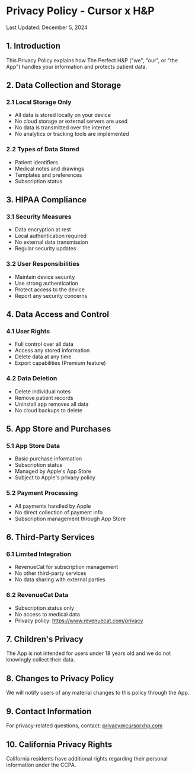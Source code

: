 # Privacy Policy - Cursor x H&P

Last Updated: December 5, 2024

## 1. Introduction

This Privacy Policy explains how The Perfect H&P ("we", "our", or "the App") handles your information and protects patient data.

## 2. Data Collection and Storage

### 2.1 Local Storage Only
- All data is stored locally on your device
- No cloud storage or external servers are used
- No data is transmitted over the internet
- No analytics or tracking tools are implemented

### 2.2 Types of Data Stored
- Patient identifiers
- Medical notes and drawings
- Templates and preferences
- Subscription status

## 3. HIPAA Compliance

### 3.1 Security Measures
- Data encryption at rest
- Local authentication required
- No external data transmission
- Regular security updates

### 3.2 User Responsibilities
- Maintain device security
- Use strong authentication
- Protect access to the device
- Report any security concerns

## 4. Data Access and Control

### 4.1 User Rights
- Full control over all data
- Access any stored information
- Delete data at any time
- Export capabilities (Premium feature)

### 4.2 Data Deletion
- Delete individual notes
- Remove patient records
- Uninstall app removes all data
- No cloud backups to delete

## 5. App Store and Purchases

### 5.1 App Store Data
- Basic purchase information
- Subscription status
- Managed by Apple's App Store
- Subject to Apple's privacy policy

### 5.2 Payment Processing
- All payments handled by Apple
- No direct collection of payment info
- Subscription management through App Store

## 6. Third-Party Services

### 6.1 Limited Integration
- RevenueCat for subscription management
- No other third-party services
- No data sharing with external parties

### 6.2 RevenueCat Data
- Subscription status only
- No access to medical data
- Privacy policy: https://www.revenuecat.com/privacy

## 7. Children's Privacy

The App is not intended for users under 18 years old and we do not knowingly collect their data.

## 8. Changes to Privacy Policy

We will notify users of any material changes to this policy through the App.

## 9. Contact Information

For privacy-related questions, contact: privacy@cursorxhp.com

## 10. California Privacy Rights

California residents have additional rights regarding their personal information under the CCPA.
